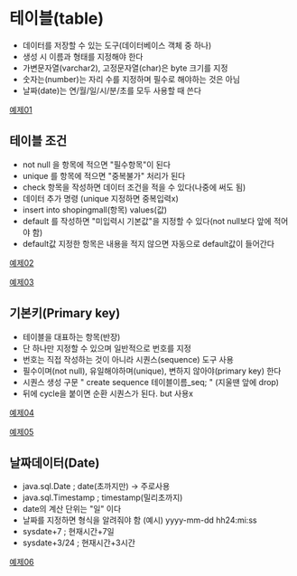 # 테이블(table)
- 데이터를 저장할 수 있는 도구(데이터베이스 객체 중 하나)
- 생성 시 이름과 형태를 지정해야 한다
- 가변문자열(varchar2), 고정문자열(char)은 byte 크기를 지정
- 숫자는(number)는 자리 수를 지정하며 필수로 해야하는 것은 아님
- 날짜(date)는 연/월/일/시/분/초를 모두 사용할 때 쓴다
  
[예제01](https://github.com/wooinp92/kh14/blob/1623c1fa2fa666ec7187e3ba3c6940325deda043/database%20/01.%20member%20%ED%85%8C%EC%9D%B4%EB%B8%94.sql)

## 테이블 조건
- not null 을 항목에 적으면 "필수항목"이 된다
- unique 를 항목에 적으면 "중복불가" 처리가 된다
- check 항목을 작성하면 데이터 조건을 적을 수 있다(나중에 써도 됨)
- 데이터 추가 명령 (unique 지정하면 중복입력x)
- insert into shopingmall(항목) values(값)
- default 를 작성하면 "미입력시 기본값"을 지정할 수 있다(not null보다 앞에 적어야 함)
- default값 지정한 항목은 내용을 적지 않으면 자동으로 default값이 들어간다

[예제02](https://github.com/wooinp92/kh14/blob/1623c1fa2fa666ec7187e3ba3c6940325deda043/database%20/02.%20%EC%A3%BC%EB%AC%B8%EC%83%81%ED%92%88%20%ED%85%8C%EC%9D%B4%EB%B8%94.sql)

[예제03](https://github.com/wooinp92/kh14/blob/1623c1fa2fa666ec7187e3ba3c6940325deda043/database%20/03.%20%20%ED%9C%B4%EB%8C%80%ED%8F%B0%20%ED%8C%90%EB%A7%A4%EC%A0%95%EB%B3%B4.sql)

## 기본키(Primary key)
- 테이블을 대표하는 항목(반장)
- 단 하나만 지정할 수 있으며 일반적으로 번호를 지정
- 번호는 직접 작성하는 것이 아니라 시퀀스(sequence) 도구 사용
- 필수이며(not null), 유일해야하며(unique), 변하지 않아야(primary key) 한다
- 시퀀스 생성 구문 " create sequence 테이블이름_seq; " (지울땐 앞에 drop)
- 뒤에 cycle을 붙이면 순환 시퀀스가 된다. but 사용x

[예제04](https://github.com/wooinp92/kh14/blob/1623c1fa2fa666ec7187e3ba3c6940325deda043/database%20/04.%20%EA%B8%B0%EB%B3%B8%ED%82%A4%EC%99%80%20%EC%8B%9C%ED%80%80%EC%8A%A4(Primary%20key%20%26%20Sequence).sql)

[예제05](https://github.com/wooinp92/kh14/blob/a936cc930fb6fcfc1d24b65516b8affa4eb08ceb/database%20/05.%20board%20%ED%85%8C%EC%9D%B4%EB%B8%94.sql)

## 날짜데이터(Date)
- java.sql.Date	; date(초까지만) -> 주로사용
- java.sql.Timestamp	; timestamp(밀리초까지)
- date의 계산 단위는 "일" 이다
- 날짜를 지정하면 형식을 알려줘야 함 (예시) yyyy-mm-dd hh24:mi:ss
- sysdate+7 ; 현재시간+7일
- sysdate+3/24 ; 현재시간+3시간

[예제06](https://github.com/wooinp92/kh14/blob/1b83dda80427f3b34dfce16c9056d5b5ac15bf24/database%20/06.%20Date.sql)

